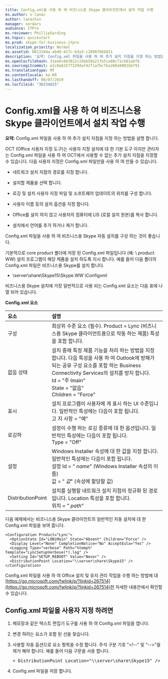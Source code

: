 ```yaml
---
title: Config.xml을 사용 하 여 비즈니스용 Skype 클라이언트에서 설치 작업 수행
ms.author: v-lanac
author: lanachin
manager: serdars
audience: ITPro
ms.reviewer: PhillipGarding
ms.topic: quickstart
ms.prod: skype-for-business-itpro
localization_priority: Normal
ms.assetid: 0813184a-ab40-417c-b3a3-c2090766b831
description: '요약: Config.xml 파일을 사용 하 여 추가 설치 지침을 지정 하는 방법입니다.'
ms.openlocfilehash: 31ee6c663822c2dab59a21fe5ca80c71cb81abf8
ms.sourcegitcommit: e1c8a62577229daf42f1a7bcfba268a9001bb791
ms.translationtype: MT
ms.contentlocale: ko-KR
ms.lasthandoff: 08/07/2019
ms.locfileid: "36234825"
---
```

# <a name="use-configxml-to-perform-installation-tasks-in-skype-for-business-clients"></a>Config.xml을 사용 하 여 비즈니스용 Skype 클라이언트에서 설치 작업 수행

**요약:** Config.xml 파일을 사용 하 여 추가 설치 지침을 지정 하는 방법을 설명 합니다.

OCT (Office 사용자 지정 도구)는 사용자 지정 설치에 대 한 기본 도구 이지만 관리자는 Config.xml 파일을 사용 하 여 OCT에서 사용할 수 없는 추가 설치 지침을 지정할 수 있습니다. 다음 사용자 지정은 Config.xml 파일만을 사용 하 여 만들 수 있습니다.

- 네트워크 설치 지점의 경로를 지정 합니다.

- 설치할 제품을 선택 합니다.

- 로깅 및 설치 사용자 지정 파일 및 소프트웨어 업데이트의 위치를 구성 합니다.

- 사용자 이름 등의 설치 옵션을 지정 합니다.

- Office를 설치 하지 않고 사용자의 컴퓨터에 LIS (로컬 설치 원본)를 복사 합니다.

- 설치에서 언어를 추가 하거나 제거 합니다.

Config.xml 파일을 사용 하 여 비즈니스용 Skype 자동 설치를 구성 하는 것이 좋습니다. 

기본적으로 core product 폴더에 저장 된 Config.xml 파일입니다 (예: \ _product_. WW) 설치 프로그램이 해당 제품을 설치 하도록 지시 합니다. 예를 들어 다음 폴더의 Config.xml 파일은 비즈니스용 Skype를 설치 합니다.

- \\server\share\Skype15\Skype.WW \Configxml

비즈니스용 Skype 설치에 가장 일반적으로 사용 되는 Config.xml 요소는 다음 표에 나열 되어 있습니다.

**Config.xml 요소**


| **요소**              | **설명**                                                                                                                                                                                                                                                                                         |
|:-------------------------|:--------------------------------------------------------------------------------------------------------------------------------------------------------------------------------------------------------------------------------------------------------------------------------------------------------|
| 구성  <br/>     | 최상위 수준 요소 (필수). Product = Lync (비즈니스용 Skype 클라이언트용으로 작동 하는 제품) 특성을 포함 합니다.  <br/>                                                                                                                                                          |
| 없음 상태  <br/>       | 설치 중에 특정 제품 기능을 처리 하는 방법을 지정 합니다. 다음 특성을 사용 하 여 Outlook에 방해가 되는 공유 구성 요소를 포함 하는 Business Connectivity Services의 설치를 방지 합니다. <br/>  Id = "주 Imain" <br/>  State = "없음" <br/>  Children = "Force" <br/> |
| 표시  <br/>           | 설치 프로그램이 사용자에 게 표시 하는 UI 수준입니다. 일반적인 특성에는 다음이 포함 됩니다. <br/>  고 지 사항 = "예"                                                                                                                                                                                |
| 로깅하  <br/>           | 설정이 수행 하는 로깅 종류에 대 한 옵션입니다. 일반적인 특성에는 다음이 포함 됩니다. <br/>  Type = "Off"                                                                                                                                                                                       |
| 설정  <br/>           | Windows Installer 속성에 대 한 값을 지정 합니다. 일반적인 특성에는 다음이 포함 됩니다. <br/>  설정 Id = " *name*" (Windows Installer 속성의 이름)  <br/>  값 = " *값*" (속성에 할당할 값)  <br/>                                                             |
| DistributionPoint  <br/> | 설치를 실행할 네트워크 설치 지점의 정규화 된 경로입니다. Location 특성을 포함 합니다. <br/>  위치 = " *path*"  <br/>                                                                                                                                     |

다음 예제에서는 비즈니스용 Skype 클라이언트의 일반적인 자동 설치에 대 한 Config.xml 파일을 보여 줍니다. 

```
<Configuration Product="Lync"> 
  <OptionState Id="LOBiMain" State="Absent" Children="Force" /> 
  <Display Level="None" CompletionNotice="No" AcceptEula="Yes" /> 
  <Logging Type="verbose" Path="%temp%" Template="LyncSetupVerbose(*).log" />
  <Setting Id="SETUP_REBOOT" Value="Never" /> 
  <DistributionPoint Location="\\server\share\Skype15" /> 
</Configuration>
```

Config.xml 파일을 사용 하 여 Office 설치 및 유지 관리 작업을 수행 하는 방법에 대 [https://go.microsoft.com/fwlink/p/?linkid=267514](https://go.microsoft.com/fwlink/p/?linkid=267514)한 자세한 내용은에서 확인할 수 있습니다.

## <a name="to-customize-the-configxml-file"></a>Config.xml 파일을 사용자 지정 하려면

1. 메모장과 같은 텍스트 편집기 도구를 사용 하 여 Config.xml 파일을 엽니다.

2. 변경 하려는 요소가 포함 된 선을 찾습니다.

3. 사용할 자동 옵션으로 요소 항목을 수정 합니다. 주석 구분 기호 "\<!--" 및 "--\>"을 제거 해야 합니다. 예를 들어 다음 구문을 사용 합니다.

   <pre>
   < DistributionPoint Location="\\server\share\Skype15" />
   </pre>

4. Config.xml 파일을 저장 합니다.


